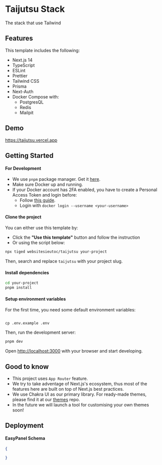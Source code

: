 # Taijutsu Stack

The stack that use Tailwind

## Features

This template includes the following:

- Next.js 14
- TypeScript
- ESLint
- Prettier
- Tailwind CSS
- Prisma
- Next-Auth
- Docker Compose with:
    - PostgresQL
    - Redis
    - Mailpit

## Demo

https://taijutsu.vercel.app

## Getting Started

#### For Development

- We use `pnpm` package manager. Get it [here](https://pnpm.io/installation).
- Make sure Docker up and running.
- If your Docker account has 2FA enabled, you have to create a Personal Access Token and login before:
    - Follow [this guide](https://docs.docker.com/docker-hub/access-tokens/).
    - Login with `docker login --username <your-username>`

#### Clone the project

You can either use this template by:

- Click the **"Use this template"** button and follow the instruction
- Or using the script below:

```bash
npx tiged websitesieutoc/taijutsu your-project
```

Then, search and replace `taijutsu` with your project slug.

#### Install dependencies

```bash
cd your-project
pnpm install
```

#### Setup environment variables

For the first time, you need some default environment variables:

```bash:w

cp .env.example .env
```

Then, run the development server:

```bash
pnpm dev
```

Open [http://localhost:3000](http://localhost:3000) with your browser and start developing.

## Good to know

- This project uses `App Router` feature.
- We try to take adventage of Next.js's ecosystem, thus most of the features here are built on top of Next.js best practices.
- We use Chakra UI as our primary library. For ready-made themes, please find it at our [themes](https://github.com/websitesieutoc/themes) repo.
- In the future we will launch a tool for customising your own themes soon!

## Deployment

#### EasyPanel Schema

```json
{

}
```

